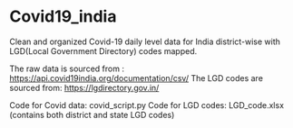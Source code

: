# Covid19_india
Clean and organized Covid-19 daily level data for India district-wise with LGD(Local Government Directory) codes mapped.

The raw data is sourced from : https://api.covid19india.org/documentation/csv/
The LGD codes are sourced from: https://lgdirectory.gov.in/

Code for Covid data: covid_script.py
Code for LGD codes: LGD_code.xlsx (contains both district and state LGD codes)

